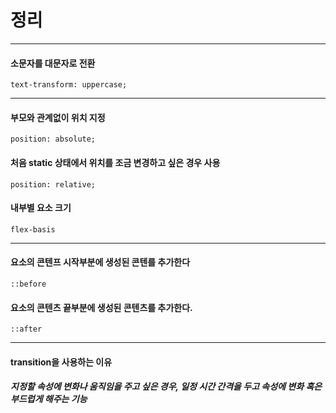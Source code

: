 # 정리

* * *

#### 소문자를 대문자로 전환

```
text-transform: uppercase;
```

* * *
#### 부모와 관계없이 위치 지정
```
position: absolute;
```
#### 처음 static 상태에서 위치를 조금 변경하고 싶은 경우 사용
```
position: relative; 
```
#### 내부별 요소 크기 
```
flex-basis
```
* * *
#### 요소의 콘텐프 시작부분에 생성된 콘텐를 추가한다
```
::before
```
#### 요소의 콘텐츠 끝부분에 생성된 콘텐츠를 추가한다.
```
::after
```
* * *
#### transition을 사용하는 이유
##### 지정할 속성에 변화나 움직임을 주고 싶은 경우, 일정 시간 간격을 두고 속성에 변화 혹은 부드럽게 해주는 기능
